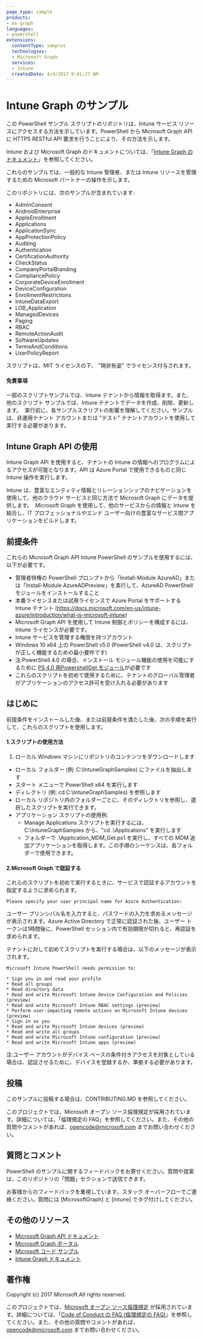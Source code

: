```yaml
---
page_type: sample
products:
- ms-graph
languages:
- powershell
extensions:
  contentType: samples
  technologies:
  - Microsoft Graph 
  services:
  - Intune
  createdDate: 4/4/2017 9:41:27 AM
---
```

# Intune Graph のサンプル

この PowerShell サンプル スクリプトのリポジトリは、Intune サービス リソースにアクセスする方法を示しています。PowerShell から Microsoft Graph API に HTTPS RESTful API 要求を行うことにより、その方法を示します。

Intune および Microsoft Graph のドキュメントについては、「[Intune Graph のドキュメント](https://learn.microsoft.com/graph/api/resources/intune-graph-overview)」を参照してください。

これらのサンプルでは、一般的な Intune 管理者、または Intune リソースを管理するための Microsoft パートナーの操作を示します。

このリポジトリには、次のサンプルが含まれています:
- AdminConsent
- AndroidEnterprise
- AppleEnrollment
- Applications
- ApplicationSync
- AppProtectionPolicy
- Auditing
- Authentication
- CertificationAuthority
- CheckStatus
- CompanyPortalBranding
- CompliancePolicy
- CorporateDeviceEnrollment
- DeviceConfiguration
- EnrollmentRestrictions
- IntuneDataExport
- LOB_Application
- ManagedDevices
- Paging
- RBAC
- RemoteActionAudit
- SoftwareUpdates
- TermsAndConditions
- UserPolicyReport

スクリプトは、MIT ライセンスの下、 "現状有姿" でライセンス付与されます。

#### 免責事項
一部のスクリプトサンプルでは、Intune テナントから情報を取得ます。また、他のスクリプト サンプルでは、Intune テナントでデータを作成、削除、更新します。  実行前に、各サンプルスクリプトの影響を理解してください。サンプルは、非運用テナント アカウントまたは "テスト" テナントアカウントを使用して実行する必要があります。 

## Intune Graph API の使用
Intune Graph API を使用すると、テナントの Intune の情報へのプログラムによるアクセスが可能となります。API は Azure Portal で使用できるものと同じ Intune 操作を実行します。  

Intune は、豊富なエンティティ情報とリレーションシップのナビゲーションを使用して、他のクラウド サービスと同じ方法で Microsoft Graph にデータを提供します。  Microsoft Graph を使用して、他のサービスからの情報と Intune を結合し、IT プロフェッショナルやエンド ユーザー向けの豊富なサービス間アプリケーションをビルドします。     

## 前提条件
これらの Microsoft Graph API Intune PowerShell のサンプルを使用するには、以下が必要です。
* 管理者特権の PowerShell プロンプトから「Install-Module AzureAD」または「Install-Module AzureADPreview」を実行して、AzureAD PowerShell モジュールをインストールすること
* 本番ライセンスまたは試用ライセンスで Azure Portal をサポートする Intune テナント (https://docs.microsoft.com/en-us/intune-azure/introduction/what-is-microsoft-intune)
* Microsoft Graph API を使用して Intune 制御とポリシーを構成するには、Intune ライセンスが必要です。
* Intune サービスを管理する権限を持つアカウント
* Windows 10 x64 上の PowerShell v5.0 (PowerShell v4.0 は、スクリプトが正しく機能するための最小要件です)
* 注:PowerShell 4.0 の場合、インストール モジュール機能の使用を可能にするために [PS 4.0 用PowershellGet モジュール](https://www.microsoft.com/en-us/download/details.aspx?id=51451)が必要です
* これらのスクリプトを初めて使用するために、テナントのグローバル管理者がアプリケーションのアクセス許可を受け入れる必要があります

## はじめに
前提条件をインストールした後、または前提条件を満たした後、次の手順を実行して、これらのスクリプトを使用します。

#### 1.スクリプトの使用方法

1. ローカル Windows マシンにリポジトリのコンテンツをダウンロードします
* ローカル フォルダー (例: C:\IntuneGraphSamples) にファイルを抽出します
* スタート メニューで PowerShell x64 を実行します
* ディレクトリ (例: cd C:\IntuneGraphSamples) を参照します
* ローカル リポジトリ内のフォルダーごとに、そのディレクトリを参照し、選択したスクリプトを実行できます。
* アプリケーション スクリプトの使用例:
  * Manage Applications スクリプトを実行するには、C:\IntuneGraphSamples から、"cd .\Applications\" を実行します
  * フォルダーで .\Application_MDM_Get.ps1
  を実行し、すべての MDM 追加アプリケーションを取得します。この手順のシーケンスは、各フォルダーで使用できます。

#### 2.Microsoft Graph で認証する
これらのスクリプトを初めて実行するときに、サービスで認証するアカウントを指定するように求められます。
```
Please specify your user principal name for Azure Authentication:
```
ユーザー プリンシパル名を入力すると、パスワードの入力を求めるメッセージが表示されます。Azure Active Directory で正常に認証された後、ユーザー トークンは1時間後に、PowerShell セッション内で有効期限が切れると、再認証を求められます。

テナントに対して初めてスクリプトを実行する場合は、以下のメッセージが表示されます。

```
Microsoft Intune PowerShell needs permission to:

* Sign you in and read your profile
* Read all groups
* Read directory data
* Read and write Microsoft Intune Device Configuration and Policies (preview)
* Read and write Microsoft Intune RBAC settings (preview)
* Perform user-impacting remote actions on Microsoft Intune devices (preview)
* Sign in as you
* Read and write Microsoft Intune devices (preview)
* Read and write all groups
* Read and write Microsoft Intune configuration (preview)
* Read and write Microsoft Intune apps (preview)
```

注:ユーザー アカウントがデバイス ベースの条件付きアクセスを対象としている場合は、認証させるために、デバイスを登録するか、準拠する必要があります。

## 投稿

このサンプルに投稿する場合は、CONTRIBUTING.MD を参照してください。

このプロジェクトでは、Microsoft オープン ソース倫理規定が採用されています。詳細については、「倫理規定の FAQ」を参照してください。また、その他の質問やコメントがあれば、opencode@microsoft.com までお問い合わせください。

## 質問とコメント

PowerShell のサンプルに関するフィードバックをお寄せください。質問や提案は、このリポジトリの「問題」セクションで送信できます。

お客様からのフィードバックを重視しています。スタック オーバーフローでご連絡ください。質問には [MicrosoftGraph] と [intune] でタグ付けしてください。


## その他のリソース
* [Microsoft Graph API ドキュメント](https://developer.microsoft.com/en-us/graph/docs)
* [Microsoft Graph ポータル](https://developer.microsoft.com/en-us/graph/graph-explorer)
* [Microsoft コード サンプル](https://developer.microsoft.com/en-us/graph/code-samples-and-sdks)
* [Intune Graph ドキュメント](https://learn.microsoft.com/graph/api/resources/intune-graph-overview)

## 著作権
Copyright (c) 2017 Microsoft.All rights reserved.

このプロジェクトでは、[Microsoft オープン ソース倫理規定](https://opensource.microsoft.com/codeofconduct/) が採用されています。詳細については、「[Code of Conduct の FAQ (倫理規定の FAQ)](https://opensource.microsoft.com/codeofconduct/faq/)」を参照してください。また、その他の質問やコメントがあれば、[opencode@microsoft.com](mailto:opencode@microsoft.com) までお問い合わせください。

